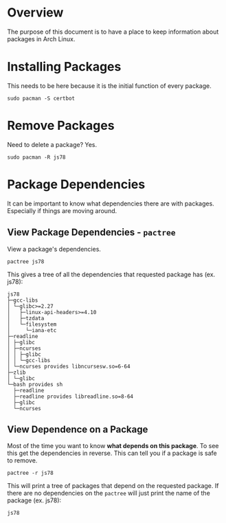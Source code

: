 # Overview

The purpose of this document is to have a place to keep information about packages in Arch Linux.

# Installing Packages

This needs to be here because it is the initial function of every package.

```
sudo pacman -S certbot
```

# Remove Packages

Need to delete a package? Yes.

```
sudo pacman -R js78
```

# Package Dependencies

It can be important to know what dependencies there are with packages. Especially if things are moving around.

## View Package Dependencies - `pactree`

View a package's dependencies.

```
pactree js78
```
This gives a tree of all the dependencies that requested package has (ex. js78):

```
js78
├─gcc-libs
│ └─glibc>=2.27
│   ├─linux-api-headers>=4.10
│   ├─tzdata
│   └─filesystem
│     └─iana-etc
├─readline
│ ├─glibc
│ ├─ncurses
│ │ ├─glibc
│ │ └─gcc-libs
│ └─ncurses provides libncursesw.so=6-64
├─zlib
│ └─glibc
└─bash provides sh
  ├─readline
  ├─readline provides libreadline.so=8-64
  ├─glibc
  └─ncurses

```

## View Dependence on a Package

Most of the time you want to know **what depends on this package**. 
To see this get the dependencies in reverse.
This can tell you if a package is safe to remove.

```
pactree -r js78
```

This will print a tree of packages that depend on the requested package. If there are no dependencies on the `pactree` will just print the name of the package (ex. js78):

```
js78
```

